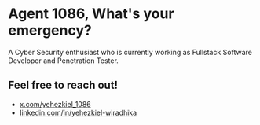 # Agent 1086, What's your emergency?

A Cyber Security enthusiast who is currently working as Fullstack Software Developer and Penetration Tester.

<!--
## Subjects of interest

- Penetration Testing
- Software Development
- Cloud Computing
- Software and Network Security
- Machine Learning
- Cryptography
- Forensics
- Reverse Engineering
- Malware Analysis
-->

## Feel free to reach out!

- [x.com/yehezkiel_1086](https://x.com/yehezkiel_1086)
- [linkedin.com/in/yehezkiel-wiradhika](https://www.linkedin.com/in/yehezkiel-wiradhika/)

<!--
## Tech Stacks

Scripting Languages: Go, Python, PHP, Bash, C/C++, Javascript/Typescript <br />
Web Frameworks: Laravel, Django, Gin, Expressjs, JQuery / AJAX, Reactjs / Nextjs <br />
Network Security Tools: Wazuh, Snort, NMap, Nessus, Metasploit, Wireshark <br />
Software Security Tools: Burpsuite, Nikto, OWASP ZAP, SonarQube <br />
Malware Analysis Tools: Ghidra, IDA Pro, JADX, VirusTotal, AnyRun<br />
DBMSs / ORMs: PostgreSQL / MySQL, MongoDB / Mongoose, Firebase, GORM, Eloquent
-->

